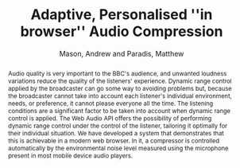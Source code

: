 --- 
title: "Adaptive, Personalised ''in browser'' Audio Compression" 
abstract: "Audio quality is very important to the BBC's audience, and unwanted loudness variations reduce the quality of the listeners' experience. Dynamic range control applied by the broadcaster can go some way to avoiding problems but, because the broadcaster cannot take into account each listener's individual environment, needs, or preference, it cannot please everyone all the time. The listening conditions are a significant factor to be taken into account when dynamic range control is applied. The Web Audio API offers the possibility of performing dynamic range control under the control of the listener, tailoring it optimally for their individual situation. We have developed a system that demonstrates that this is achievable in a modern web browser. In it, a compressor is controlled automatically by the environmental noise level measured using the microphone present in most mobile device audio players." 
address: "Paris" 
author: "Mason, Andrew and Paradis, Matthew"
webAuthor: "Andrew Mason, Matthew Paradis" 
booktitle: "Proceedings of the International Web Audio Conference" 
editor: "Goldszmidt, Samuel and Schnell, Norbert and Saiz, Victor and Matuszewski, Benjamin" 
month: "Proceedings of the International Web Audio Conference"
pages: "" 
publisher: "IRCAM" 
series: "WAC '15"
type: "Poster"  
year: "2015" 
id: "2015_EA_25" 
tags: year2015
media: none 
pdflink: /_data/papers/pdf/2015/2015_25.pdf
ISSN: 2663-5844
---